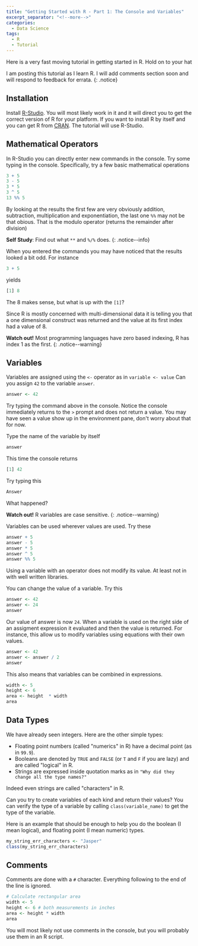 ```yaml
---
title: "Getting Started with R - Part 1: The Console and Variables"
excerpt_separator: "<!--more-->"
categories:
  - Data Science
tags:
  - R
  - Tutorial
---
```


Here is a very fast moving tutorial in getting started in R. Hold on to your hat
<!--more-->

I am posting this tutorial as I learn R. I will add comments section soon and will respond to feedback for errata.
{: .notice}

## Installation

Install [R-Studio](https://www.rstudio.com/). You will most likely work in it and it will direct you to get the correct version of R for your platform. If you want to install R by itself and you can get R from [CRAN](https://cran.r-project.org/). The tutorial will use R-Studio.

## Mathematical Operators
In R-Studio you can directly enter new commands in the console. Try some typing in the console. Specifically, try a few basic mathematical operations
``` R
3 + 5
3 - 5
3 * 5
3 ^ 5
13 %% 5
```

By looking at the results the first few are very obviously addition, subtraction, multiplication and exponentiation, the last one `%%` may not be that obious. That is the modulo operator (returns the remainder after division)

**Self Study**: Find out what `**` and `%/%` does.
{: .notice--info}

When you entered the commands you may have noticed that the results looked a bit odd. For instance

``` R
3 + 5
```

yields

``` R
[1] 8
```

The 8 makes sense, but what is up with the `[1]`?

Since R is mostly concerned with multi-dimensional data it is telling you that a one dimensional construct was returned and the value at its first index had a value of 8.

**Watch out!** Most programming languages have zero based indexing, R has index 1 as the first.
{: .notice--warning}

## Variables

Variables are assigned using the `<-` operator as in `variable <- value`
Can you assign `42` to the variable `answer`.

``` R
answer <- 42
```

Try typing the command above in the console. Notice the console immediately returns to the `>` prompt and does not return a value. You may have seen a value show up in the environment pane, don't worry about that for now.

Type the name of the variable by itself

``` R
answer
```
This time the console returns

``` R
[1] 42
````
Try typing this

``` R
Answer
```
What happened?

**Watch out!** R variables are case sensitive.
{: .notice--warning}

Variables can be used wherever values are used. Try these

``` R
answer + 5
answer - 5
answer * 5
answer ^ 5
answer %% 5
```

Using a variable with an operator does not modify its value. At least not in with well written libraries.

You can change the value of a variable. Try this

``` R
answer <- 42
answer <- 24
answer
```

Our value of answer is now `24`. When a variable is used on the right side of an assigment expression it evaluated and then the value is returned. For instance, this allow us to modify variables using equations with their own values.

``` R
answer <- 42
answer <- answer / 2
answer
```

This also means that variables can be combined in expressions.

``` R
width <- 5
height <- 6
area <- height  * width
area
```

## Data Types

We have already seen integers. Here are the other simple types:
* Floating point numbers (called "numerics" in R) have a decimal point (as in `99.9`). 
* Booleans are denoted by `TRUE` and `FALSE` (or `T` and `F` if you are lazy) and are called "logical" in R. 
* Strings are expressed inside quotation marks as in `"Why did they change all the type names?"` 

Indeed even strings are called "characters" in R.

Can you try to create variables of each kind and return their values? You can verify the type of a variable by calling `class(variable_name)` to get the type of the variable. 

Here is an example that should be enough to help you do the boolean (I mean logical), and floating point (I mean numeric) types.

``` R
my_string_err_characters <- "Jasper"
class(my_string_err_characters)
```

## Comments

Comments are done with a `#` character. Everything following to the end of the line is ignored. 

``` R
# Calculate rectangular area
width <- 5 
height <- 6 # both measurements in inches
area <- height * width
area
```

You will most likely not use comments in the console, but you will probably use them in an R script.  
